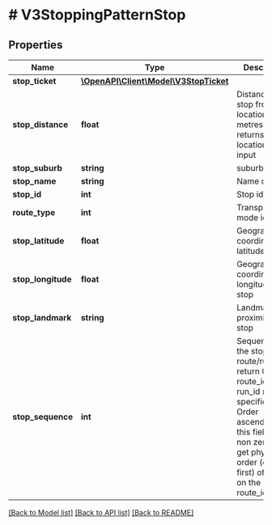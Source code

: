 # # V3StoppingPatternStop

## Properties

Name | Type | Description | Notes
------------ | ------------- | ------------- | -------------
**stop_ticket** | [**\OpenAPI\Client\Model\V3StopTicket**](V3StopTicket.md) |  | [optional]
**stop_distance** | **float** | Distance of stop from input location (in metres); returns 0 if no location is input | [optional]
**stop_suburb** | **string** | suburb of stop | [optional]
**stop_name** | **string** | Name of stop | [optional]
**stop_id** | **int** | Stop identifier | [optional]
**route_type** | **int** | Transport mode identifier | [optional]
**stop_latitude** | **float** | Geographic coordinate of latitude at stop | [optional]
**stop_longitude** | **float** | Geographic coordinate of longitude at stop | [optional]
**stop_landmark** | **string** | Landmark in proximity of stop | [optional]
**stop_sequence** | **int** | Sequence of the stop on the route/run; return 0 when route_id or run_id not specified. Order ascendingly by this field (when non zero) to get physical order (earliest first) of stops on the route_id/run_id. | [optional]

[[Back to Model list]](../../README.md#models) [[Back to API list]](../../README.md#endpoints) [[Back to README]](../../README.md)
